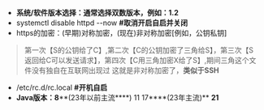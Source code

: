 -   **系统/软件版本选择：通常选择双数版本，例如：1.2**
-   systemctl disable httpd --now **#取消开启自启并关闭**
-   https的加密：(早期)对称加密，(现在)非对称加密[例如，公钥私钥]

> 第一次【S的公钥给了C】,第二次【C的公钥加密了三角给S】，第三次【S返回给C可以发送请求】，第四次【C用三角加密X给了S】,期间三角这个文件没有独自在互联网出现过 这就是非对称加密了，**类似于SSH**

-   /etc/rc.d/rc.local **#开机自启**
-   **Java版本：8****(23年以前主流****) 11 17****(23年主流)** **21**
<!--stackedit_data:
eyJoaXN0b3J5IjpbNjM5NDQ1MDgyXX0=
-->